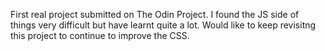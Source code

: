 First real project submitted on The Odin Project.
I found the JS side of things very difficult but have learnt quite a lot. 
Would like to keep revisitng this project to continue to improve the CSS.
